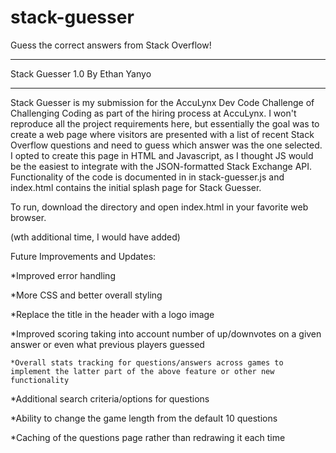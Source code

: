# stack-guesser
Guess the correct answers from Stack Overflow!

***************************
Stack Guesser 1.0
By Ethan Yanyo
***************************



Stack Guesser is my submission for the AccuLynx Dev Code Challenge of Challenging Coding as part of the hiring process at AccuLynx.  I won't reproduce all the project requirements here, but essentially the goal was to create a web page where visitors are presented with a list of recent Stack Overflow questions and need to guess which answer was the one selected.  I opted to create this page in HTML and Javascript, as I thought JS would be the easiest to integrate with the JSON-formatted Stack Exchange API.  Functionality of the code is documented in in stack-guesser.js and index.html contains the initial splash page for Stack Guesser.



To run, download the directory and open index.html in your favorite web browser.



(wth additional time, I would have added)

Future Improvements and Updates:

*Improved error handling

*More CSS and better overall styling

*Replace the title in the header with a logo image

*Improved scoring taking into account number of up/downvotes on a given answer or even what previous players guessed

	*Overall stats tracking for questions/answers across games to implement the latter part of the above feature or other new functionality

*Additional search criteria/options for questions

*Ability to change the game length from the default 10 questions

*Caching of the questions page rather than redrawing it each time
